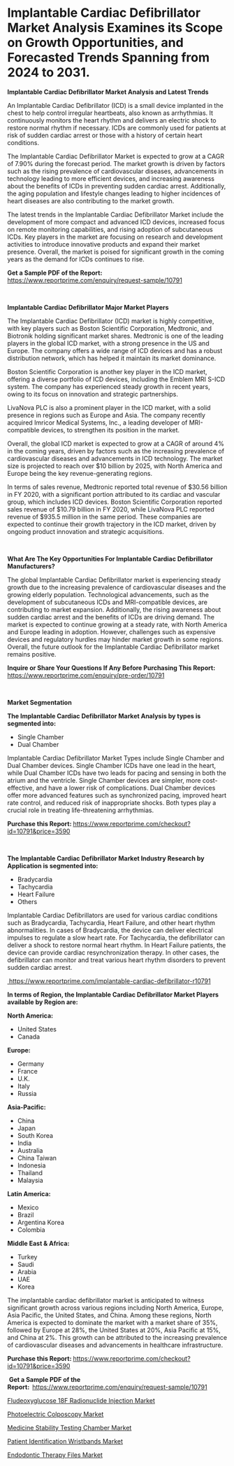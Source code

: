 <p><h1>Implantable Cardiac Defibrillator Market Analysis Examines its Scope on Growth Opportunities, and Forecasted Trends Spanning from 2024 to 2031.</h1></p><p><strong>Implantable Cardiac Defibrillator Market Analysis and Latest Trends</strong></p>
<p><p>An Implantable Cardiac Defibrillator (ICD) is a small device implanted in the chest to help control irregular heartbeats, also known as arrhythmias. It continuously monitors the heart rhythm and delivers an electric shock to restore normal rhythm if necessary. ICDs are commonly used for patients at risk of sudden cardiac arrest or those with a history of certain heart conditions.</p><p>The Implantable Cardiac Defibrillator Market is expected to grow at a CAGR of 7.90% during the forecast period. The market growth is driven by factors such as the rising prevalence of cardiovascular diseases, advancements in technology leading to more efficient devices, and increasing awareness about the benefits of ICDs in preventing sudden cardiac arrest. Additionally, the aging population and lifestyle changes leading to higher incidences of heart diseases are also contributing to the market growth.</p><p>The latest trends in the Implantable Cardiac Defibrillator Market include the development of more compact and advanced ICD devices, increased focus on remote monitoring capabilities, and rising adoption of subcutaneous ICDs. Key players in the market are focusing on research and development activities to introduce innovative products and expand their market presence. Overall, the market is poised for significant growth in the coming years as the demand for ICDs continues to rise.</p></p>
<p><strong>Get a Sample PDF of the Report:&nbsp;</strong> <a href="https://www.reportprime.com/enquiry/request-sample/10791">https://www.reportprime.com/enquiry/request-sample/10791</a></p>
<p>&nbsp;</p>
<p><strong>Implantable Cardiac Defibrillator Major Market Players</strong></p>
<p><p>The Implantable Cardiac Defibrillator (ICD) market is highly competitive, with key players such as Boston Scientific Corporation, Medtronic, and Biotronik holding significant market shares. Medtronic is one of the leading players in the global ICD market, with a strong presence in the US and Europe. The company offers a wide range of ICD devices and has a robust distribution network, which has helped it maintain its market dominance.</p><p>Boston Scientific Corporation is another key player in the ICD market, offering a diverse portfolio of ICD devices, including the Emblem MRI S-ICD system. The company has experienced steady growth in recent years, owing to its focus on innovation and strategic partnerships.</p><p>LivaNova PLC is also a prominent player in the ICD market, with a solid presence in regions such as Europe and Asia. The company recently acquired Imricor Medical Systems, Inc., a leading developer of MRI-compatible devices, to strengthen its position in the market.</p><p>Overall, the global ICD market is expected to grow at a CAGR of around 4% in the coming years, driven by factors such as the increasing prevalence of cardiovascular diseases and advancements in ICD technology. The market size is projected to reach over $10 billion by 2025, with North America and Europe being the key revenue-generating regions.</p><p>In terms of sales revenue, Medtronic reported total revenue of $30.56 billion in FY 2020, with a significant portion attributed to its cardiac and vascular group, which includes ICD devices. Boston Scientific Corporation reported sales revenue of $10.79 billion in FY 2020, while LivaNova PLC reported revenue of $935.5 million in the same period. These companies are expected to continue their growth trajectory in the ICD market, driven by ongoing product innovation and strategic acquisitions.</p></p>
<p>&nbsp;</p>
<p><strong>What Are The Key Opportunities For Implantable Cardiac Defibrillator Manufacturers?</strong></p>
<p><p>The global Implantable Cardiac Defibrillator market is experiencing steady growth due to the increasing prevalence of cardiovascular diseases and the growing elderly population. Technological advancements, such as the development of subcutaneous ICDs and MRI-compatible devices, are contributing to market expansion. Additionally, the rising awareness about sudden cardiac arrest and the benefits of ICDs are driving demand. The market is expected to continue growing at a steady rate, with North America and Europe leading in adoption. However, challenges such as expensive devices and regulatory hurdles may hinder market growth in some regions. Overall, the future outlook for the Implantable Cardiac Defibrillator market remains positive.</p></p>
<p><strong>Inquire or Share Your Questions If Any Before Purchasing This Report:</strong> <a href="https://www.reportprime.com/enquiry/pre-order/10791">https://www.reportprime.com/enquiry/pre-order/10791</a></p>
<p>&nbsp;</p>
<p><strong>Market Segmentation</strong></p>
<p><strong>The Implantable Cardiac Defibrillator Market Analysis by types is segmented into:</strong></p>
<p><ul><li>Single Chamber</li><li>Dual Chamber</li></ul></p>
<p><p>Implantable Cardiac Defibrillator Market Types include Single Chamber and Dual Chamber devices. Single Chamber ICDs have one lead in the heart, while Dual Chamber ICDs have two leads for pacing and sensing in both the atrium and the ventricle. Single Chamber devices are simpler, more cost-effective, and have a lower risk of complications. Dual Chamber devices offer more advanced features such as synchronized pacing, improved heart rate control, and reduced risk of inappropriate shocks. Both types play a crucial role in treating life-threatening arrhythmias.</p></p>
<p><strong>Purchase this Report:&nbsp;</strong><a href="https://www.reportprime.com/checkout?id=10791&price=3590">https://www.reportprime.com/checkout?id=10791&price=3590</a></p>
<p>&nbsp;</p>
<p><strong>The Implantable Cardiac Defibrillator Market Industry Research by Application is segmented into:</strong></p>
<p><ul><li>Bradycardia</li><li>Tachycardia</li><li>Heart Failure</li><li>Others</li></ul></p>
<p><p>Implantable Cardiac Defibrillators are used for various cardiac conditions such as Bradycardia, Tachycardia, Heart Failure, and other heart rhythm abnormalities. In cases of Bradycardia, the device can deliver electrical impulses to regulate a slow heart rate. For Tachycardia, the defibrillator can deliver a shock to restore normal heart rhythm. In Heart Failure patients, the device can provide cardiac resynchronization therapy. In other cases, the defibrillator can monitor and treat various heart rhythm disorders to prevent sudden cardiac arrest.</p></p>
<p><a href="https://www.reportprime.com/implantable-cardiac-defibrillator-r10791">&nbsp;https://www.reportprime.com/implantable-cardiac-defibrillator-r10791</a></p>
<p><strong>In terms of Region, the Implantable Cardiac Defibrillator Market Players available by Region are:</strong></p>
<p>
    <p> <strong> North America: </strong>
        <ul>
            <li>United States</li>
            <li>Canada</li>
        </ul>
        </p> 
    <p> <strong> Europe: </strong>
        <ul>
            <li>Germany</li>
            <li>France</li>
            <li>U.K.</li>
            <li>Italy</li>
            <li>Russia</li>
        </ul>
        </p> 
    <p> <strong> Asia-Pacific: </strong>
        <ul>
            <li>China</li>
            <li>Japan</li>
            <li>South Korea</li>
            <li>India</li>
            <li>Australia</li>
            <li>China Taiwan</li>
            <li>Indonesia</li>
            <li>Thailand</li>
            <li>Malaysia</li>
        </ul>
        </p> 
    <p> <strong> Latin America: </strong>
        <ul>
            <li>Mexico</li>
            <li>Brazil</li>
            <li>Argentina Korea</li>
            <li>Colombia</li>
        </ul>
        </p> 
    <p> <strong> Middle East & Africa: </strong>
        <ul>
            <li>Turkey</li>
            <li>Saudi</li>
            <li>Arabia</li>
            <li>UAE</li>
            <li>Korea</li>
        </ul>
    </p>
    </p>
<p><p>The implantable cardiac defibrillator market is anticipated to witness significant growth across various regions including North America, Europe, Asia Pacific, the United States, and China. Among these regions, North America is expected to dominate the market with a market share of 35%, followed by Europe at 28%, the United States at 20%, Asia Pacific at 15%, and China at 2%. This growth can be attributed to the increasing prevalence of cardiovascular diseases and advancements in healthcare infrastructure.</p></p>
<p><strong>Purchase this Report: </strong><a href="https://www.reportprime.com/checkout?id=10791&price=3590">https://www.reportprime.com/checkout?id=10791&price=3590</a></p>
<p>&nbsp;<strong>Get a Sample PDF of the Report:&nbsp;&nbsp;</strong><a href="https://www.reportprime.com/enquiry/request-sample/10791">https://www.reportprime.com/enquiry/request-sample/10791</a></p>
<p><strong></strong></p>
<p><p><a href="https://github.com/dlwlxxqs71/Market-Research-Report-List-1/blob/main/fludeoxyglucose-18f-radionuclide-injection-market.md">Fludeoxyglucose 18F Radionuclide Injection Market</a></p><p><a href="https://medium.com/@sloanlkins7856/global-photoelectric-colposcopy-market-status-2024-2031-and-forecast-by-region-product-end-cc885d53630b">Photoelectric Colposcopy Market</a></p><p><a href="https://medium.com/@fredyconn_73380/global-medicine-stability-testing-chamber-market-sector-types-applications-market-player-0595e09ba1ab">Medicine Stability Testing Chamber Market</a></p><p><a href="https://github.com/FassouRP/Market-Research-Report-List-6/blob/main/patient-identification-wristbands-market.md">Patient Identification Wristbands Market</a></p><p><a href="https://medium.com/@tiannaorton6767/endodontic-therapy-files-market-global-market-share-and-ranking-overall-sales-and-demand-0f8fb43f040d">Endodontic Therapy Files Market</a></p></p>